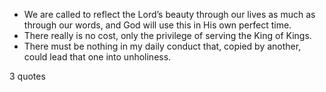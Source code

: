  - We are called to reflect the Lord’s beauty through our lives as much as through our words, and God will use this in His own perfect time.
 - There really is no cost, only the privilege of serving the King of Kings.
 - There must be nothing in my daily conduct that, copied by another, could lead that one into unholiness.

3 quotes